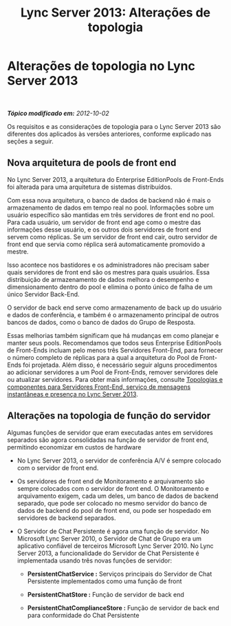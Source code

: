 ﻿---
title: 'Lync Server 2013: Alterações de topologia'
TOCTitle: Alterações de topologia
ms:assetid: 9e40ef93-9ab0-498c-9bbf-f94584353e53
ms:mtpsurl: https://technet.microsoft.com/pt-br/library/JJ688153(v=OCS.15)
ms:contentKeyID: 49886332
ms.date: 05/19/2016
mtps_version: v=OCS.15
ms.translationtype: HT
---

# Alterações de topologia no Lync Server 2013

 

_**Tópico modificado em:** 2012-10-02_

Os requisitos e as considerações de topologia para o Lync Server 2013 são diferentes dos aplicados às versões anteriores, conforme explicado nas seções a seguir.

## Nova arquitetura de pools de front end

No Lync Server 2013, a arquitetura do Enterprise EditionPools de Front-Ends foi alterada para uma arquitetura de sistemas distribuídos.

Com essa nova arquitetura, o banco de dados de backend não é mais o armazenamento de dados em tempo real no pool. Informações sobre um usuário específico são mantidas em três servidores de front end no pool. Para cada usuário, um servidor de front end age como o mestre das informações desse usuário, e os outros dois servidores de front end servem como réplicas. Se um servidor de front end cair, outro servidor de front end que servia como réplica será automaticamente promovido a mestre.

Isso acontece nos bastidores e os administradores não precisam saber quais servidores de front end são os mestres para quais usuários. Essa distribuição de armazenamento de dados melhora o desempenho e dimensionamento dentro do pool e elimina o ponto único de falha de um único Servidor Back-End.

O servidor de back end serve como armazenamento de back up do usuário e dados de conferência, e também é o armazenamento principal de outros bancos de dados, como o banco de dados do Grupo de Resposta.

Essas melhorias também significam que há mudanças em como planejar e manter seus pools. Recomendamos que todos seus Enterprise EditionPools de Front-Ends incluam pelo menos três Servidores Front-End, para fornecer o número completo de réplicas para a qual a arquitetura do Pool de Front-Ends foi projetada. Além disso, é necessário seguir alguns procedimentos ao adicionar servidores a um Pool de Front-Ends, remover servidores dele ou atualizar servidores. Para obter mais informações, consulte [Topologias e componentes para Servidores Front-End, serviço de mensagens instantâneas e presença no Lync Server 2013](lync-server-2013-topologies-and-components-for-front-end-servers-instant-messaging-and-presence.md).

## Alterações na topologia de função do servidor

Algumas funções de servidor que eram executadas antes em servidores separados são agora consolidadas na função de servidor de front end, permitindo economizar em custos de hardware

  - No Lync Server 2013, o servidor de conferência A/V é sempre colocado com o servidor de front end.

  - Os servidores de front end de Monitoramento e arquivamento são sempre colocados com o servidor de front end. O Monitoramento e arquivamento exigem, cada um deles, um banco de dados de backend separado, que pode ser colocado no mesmo servidor do banco de dados de backend do pool de front end, ou pode ser hospedado em servidores de backend separados.

  - O Servidor de Chat Persistente é agora uma função de servidor. No Microsoft Lync Server 2010, o Servidor de Chat de Grupo era um aplicativo confiável de terceiros Microsoft Lync Server 2010. No Lync Server 2013, a funcionalidade do Servidor de Chat Persistente é implementada usando três novas funções de servidor:
    
      - **PersistentChatService :** Serviços principais do Servidor de Chat Persistente implementados como uma função de front
    
      - **PersistentChatStore :** Função de servidor de back end
    
      - **PersistentChatComplianceStore :** Função de servidor de back end para conformidade do Chat Persistente

